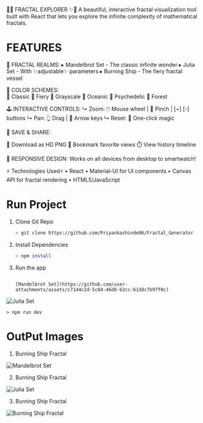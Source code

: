 🌌✨ FRACTAL EXPLORER ✨🌌
A beautiful, interactive fractal visualization tool built with React that lets you explore the infinite complexity of mathematical fractals.

# FEATURES  

🔮 FRACTAL REALMS:
    ▸ Mandelbrot Set - The classic infinite wonder
    ▸ Julia Set - With ✨adjustable✨ parameters
    ▸ Burning Ship - The fiery fractal vessel

🎨 COLOR SCHEMES:    
    🔘 Classic         🔘 Fiery
    🔘 Grayscale    🔘 Oceanic
    🔘 Psychedelic 🔘 Forest

🕹️ INTERACTIVE CONTROLS:
    ↳ Zoom: 🖱️ Mouse wheel | 📱 Pinch | [+] [-] buttons
    ↳ Pan: 👆 Drag | 🏹 Arrow keys
    ↳ Reset: 💫 One-click magic

💾 SAVE & SHARE:

  📸 Download as HD PNG
  🔖 Bookmark favorite views
  ⏱️ View history timeline


📱 RESPONSIVE DESIGN:
    Works on all devices from desktop to smartwatch!

⚡ Technologies Used⚡
    •	React
    •	Material-UI for UI components
    •	Canvas API for fractal rendering
    •	HTML5/JavaScript

# Run Project

1. Clone Git Repo
    ```bash
    > git clone https://github.com/Priyankashinde06/Fractal_Generator

2. Install Dependencies
    ```bash
    > npm install

3. Run the app
    ```bash!

    [Mandelbrot Set](https://github.com/user-attachments/assets/c7144c2d-5c84-46d8-b3cc-61ddc7b97f0c)
![Julia Set](https://github.com/user-attachments/assets/ce1cab32-4205-4dba-8f5f-496a6115527b)

    > npm run dev

# OutPut Images

1. Burning Ship Fractal
<img src="https://github.com/user-attachments/assets/718fe076-b03f-43af-9590-dd5158adb3b7" alt="Mandelbrot Set" >

2. Burning Ship Fractal
<img src="https://github.com/user-attachments/assets/718fe076-b03f-43af-9590-dd5158adb3b7" alt="Julia Set" >

3. Burning Ship Fractal
<img src="https://github.com/user-attachments/assets/718fe076-b03f-43af-9590-dd5158adb3b7" alt="Burning Ship Fractal" >

